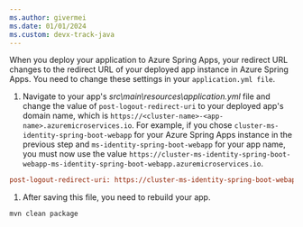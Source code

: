 ```yaml
---
ms.author: givermei
ms.date: 01/01/2024
ms.custom: devx-track-java
---
```


When you deploy your application to Azure Spring Apps, your redirect URL changes to the redirect URL of your deployed app instance in Azure Spring Apps. You need to change these settings in your `application.yml file`.

1. Navigate to your app's *src\main\resources\application.yml* file and change the value of `post-logout-redirect-uri` to your deployed app's domain name, which is `https://<cluster-name>-<app-name>.azuremicroservices.io`. For example, if you chose `cluster-ms-identity-spring-boot-webapp` for your Azure Spring Apps instance in the previous step and `ms-identity-spring-boot-webapp` for your app name, you must now use the value `https://cluster-ms-identity-spring-boot-webapp-ms-identity-spring-boot-webapp.azuremicroservices.io`.

```ini
post-logout-redirect-uri: https://cluster-ms-identity-spring-boot-webapp-ms-identity-spring-boot-webapp.azuremicroservices.io
```

1. After saving this file, you need to rebuild your app.

 ```
 mvn clean package
 ```

